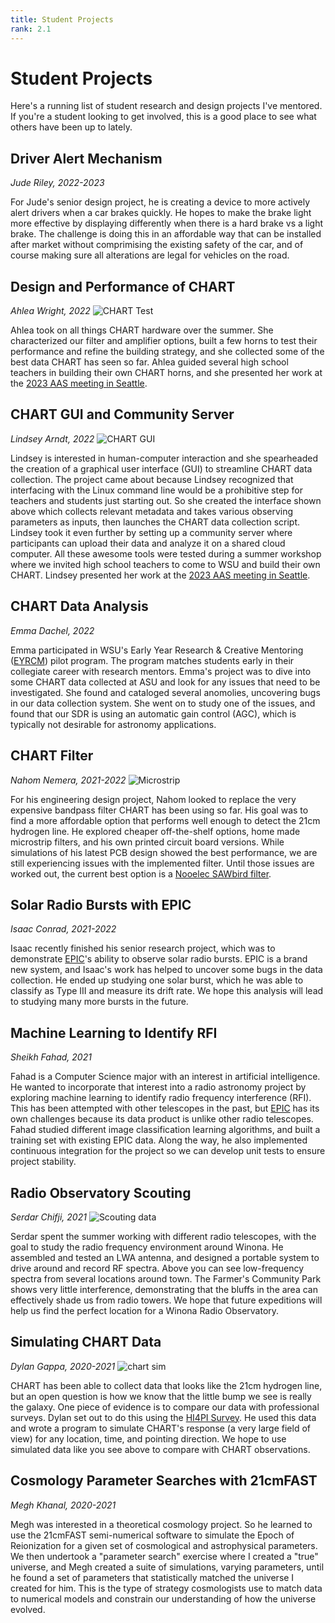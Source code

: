 ```yaml
---
title: Student Projects
rank: 2.1
---
```

# Student Projects
Here's a running list of student research and design projects I've mentored. If you're a student looking to get involved, this is a good place to see what others have been up to lately.

## Driver Alert Mechanism
*Jude Riley, 2022-2023*

For Jude's senior design project, he is creating a device to more actively
alert drivers when a car brakes quickly. He hopes to make the brake light
more effective by displaying differently when there is a hard brake vs a light
brake. The challenge is doing this in an affordable way that can be installed
after market without comprimising the existing safety of the car, and of course
making sure all alterations are legal for vehicles on the road.

## Design and Performance of CHART
*Ahlea Wright, 2022*
![CHART Test](media/chart_test.jpeg)

Ahlea took on all things CHART hardware over the summer.
She characterized our filter and amplifier options, built a few horns to test
their performance and refine the building strategy, and she collected some of the
best data CHART has seen so far.
Ahlea guided several high school teachers in building their own CHART horns,
and she presented her work at the [2023 AAS meeting in Seattle](https://ui.adsabs.harvard.edu/abs/2023AAS...24117003A/abstract).

## CHART GUI and Community Server
*Lindsey Arndt, 2022*
![CHART GUI](https://astrochart.github.io/website/images_for_website/GUI%20screenshots/allGUI.png)

Lindsey is interested in human-computer interaction and she spearheaded the creation of
a graphical user interface (GUI) to streamline CHART data collection.
The project came about because Lindsey recognized that interfacing with the Linux command
line would be a prohibitive step for teachers and students just starting out.
So she created the interface shown above which collects relevant metadata and takes
various observing parameters as inputs, then launches the CHART data collection script.
Lindsey took it even further by setting up a community server where participants
can upload their data and analyze it on a shared cloud computer.
All these awesome tools were tested during a summer workshop where we invited
high school teachers to come to WSU and build their own CHART.
Lindsey presented her work at the [2023 AAS meeting in Seattle](https://ui.adsabs.harvard.edu/abs/2023AAS...24117003A/abstract).

## CHART Data Analysis
*Emma Dachel, 2022*

Emma participated in WSU's Early Year Research & Creative Mentoring ([EYRCM](https://www.winona.edu/grants/early-year.asp)) pilot program. The program matches students early in their collegiate career with research mentors. Emma's project was to dive into some CHART data collected at ASU and look for any issues that need to be investigated. She found and cataloged several anomolies, uncovering bugs in our data collection system. She went on to study one of the issues, and found that our SDR is using an automatic gain control (AGC), which is typically not desirable for astronomy applications.

## CHART Filter
*Nahom Nemera, 2021-2022*
![Microstrip](media/chart_filter.jpg)

For his engineering design project, Nahom looked to replace the very expensive bandpass filter CHART has been using so far. His goal was to find a more affordable option that performs well enough to detect the 21cm hydrogen line. He explored cheaper off-the-shelf options, home made microstrip filters, and his own printed circuit board versions. While simulations of his latest PCB design showed the best performance, we are still experiencing issues with the implemented filter. Until those issues are worked out, the current best option is a [Nooelec SAWbird filter](https://www.nooelec.com/store/sawbird-h1-barebones.html_).

## Solar Radio Bursts with EPIC
*Isaac Conrad, 2021-2022*

Isaac recently finished his senior research project, which was to demonstrate [EPIC](research#epic)'s ability to observe solar radio bursts. EPIC is a brand new system, and Isaac's work has helped to uncover some bugs in the data collection. He ended up studying one solar burst, which he was able to classify as Type III and measure its drift rate. We hope this analysis will lead to studying many more bursts in the future.

## Machine Learning to Identify RFI
*Sheikh Fahad, 2021*

Fahad is a Computer Science major with an interest in artificial intelligence. He wanted to incorporate that interest into a radio astronomy project by exploring machine learning to identify radio frequency interference (RFI). This has been attempted with other telescopes in the past, but [EPIC](research#epic) has its own challenges because its data product is unlike other radio telescopes. Fahad studied different image classification learning algorithms, and built a training set with existing EPIC data. Along the way, he also implemented continuous integration for the project so we can develop unit tests to ensure project stability.

## Radio Observatory Scouting
*Serdar Chifji, 2021*
![Scouting data](media/scouting_data.png)

Serdar spent the summer working with different radio telescopes, with the goal to study the radio frequency environment around Winona. He assembled and tested an LWA antenna, and designed a portable system to drive around and record RF spectra. Above you can see low-frequency spectra from several locations around town. The Farmer's Community Park shows very little interference, demonstrating that the bluffs in the area can effectively shade us from radio towers. We hope that future expeditions will help us find the perfect location for a Winona Radio Observatory.

## Simulating CHART Data
*Dylan Gappa, 2020-2021*
![chart sim](media/simulated_chart_data.png)

CHART has been able to collect data that looks like the 21cm hydrogen line, but an open question is how we know that the little bump we see is really the galaxy. One piece of evidence is to compare our data with professional surveys. Dylan set out to do this using the [HI4PI Survey](https://ui.adsabs.harvard.edu/abs/2016A%26A...594A.116H/abstract). He used this data and wrote a program to simulate CHART's response (a very large field of view) for any location, time, and pointing direction. We hope to use simulated data like you see above to compare with CHART observations.

## Cosmology Parameter Searches with 21cmFAST
*Megh Khanal, 2020-2021*

Megh was interested in a theoretical cosmology project. So he learned to use the 21cmFAST semi-numerical software to simulate the Epoch of Reionization for a given set of cosmological and astrophysical parameters. We then undertook a "parameter search" exercise where I created a "true" universe, and Megh created a suite of simulations, varying parameters, until he found a set of parameters that statistically matched the universe I created for him. This is the type of strategy cosmologists use to match data to numerical models and constrain our understanding of how the universe evolved.
